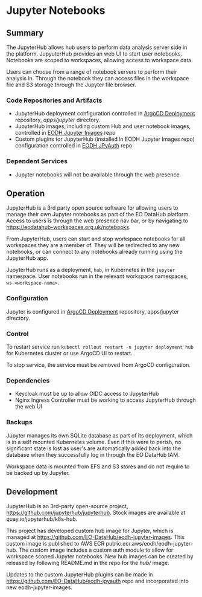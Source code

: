 # Jupyter Notebooks

## Summary

The JupyterHub allows hub users to perform data analysis server side in the platform. JupyuterHub provides an web UI to start user notebooks. Notebooks are scoped to workspaces, allowing access to workspace data.

Users can choose from a range of notebook servers to perform their analysis in. Through the notebook they can access files in the workspace file and S3 storage through the Jupyter file browser.

### Code Repositories and Artifacts

- JupyterHub deployment configuration controlled in [ArgoCD Deployment](https://github.com/EO-DataHub/eodhp-argocd-deployment) repository, _apps/jupyter_ directory.
- JupyterHub images, including custom Hub and user notebook images, controlled in [EODH Jupyter Images](https://github.com/EO-DataHub/eodh-jupyter-images) repo
- Custom plugins for JupyterHub (installed in EODH Jupyter Images repo) configuration controlled in [EODH JPyAuth](https://github.com/EO-DataHub/eodh-jpyauth) repo

### Dependent Services

- Jupyter notebooks will not be available through the web presence

## Operation

JupyterHub is a 3rd party open source software for allowing users to manage their own Jupyter notebooks as part of the EO DataHub platform. Access to users is through the web presence nav bar, or by navigating to https://eodatahub-workspaces.org.uk/notebooks.

From JupyterHub, users can start and stop workspace notebooks for all workspaces they are a member of. They will be redirected to any new notebooks, or can connect to any notebooks already running using the JupyterHub app.

JupyterHub runs as a deployment, `hub`, in Kubernetes in the `jupyter` namespace. User notebooks run in the relevant workspace namespaces, `ws-<workspace-name>`.

### Configuration

Jupyter is configured in [ArgoCD Deployment](https://github.com/EO-DataHub/eodhp-argocd-deployment) repository, apps/jupyter directory.

### Control

To restart service run `kubectl rollout restart -n jupyter deployment hub` for Kubernetes cluster or use ArgoCD UI to restart.

To stop service, the service must be removed from ArgoCD configuration.

### Dependencies

- Keycloak must be up to allow OIDC access to JupyterHub
- Nginx Ingress Controller must be working to access JupyterHub through the web UI

### Backups

Jupyter manages its own SQLite database as part of its deployment, which is in a self mounted Kubernetes volume. Even if this were to perish, no significant state is lost as user's are automatically added back into the database when they successfully log in through the EO DataHub IAM.

Workspace data is mounted from EFS and S3 stores and do not require to be backed up by Jupyter.

## Development

JupyterHub is an 3rd-party open-source project, https://github.com/jupyterhub/jupyterhub. Stock images are available at quay.io/jupyterhub/k8s-hub.

This project has developed custom hub image for Jupyter, which is managed at https://github.com/EO-DataHub/eodh-jupyter-images. This custom image is published to AWS ECR public.ecr.aws/eodh/eodh-jupyter-hub. The custom image includes a custom auth module to allow for workspace scoped Jupyter notebooks. New hub images can be created by released by following README.md in the repo for the _hub/_ image.

Updates to the custom JupyterHub plugins can be made in https://github.com/EO-DataHub/eodh-jpyauth repo and incorporated into new eodh-jupyter-images.
